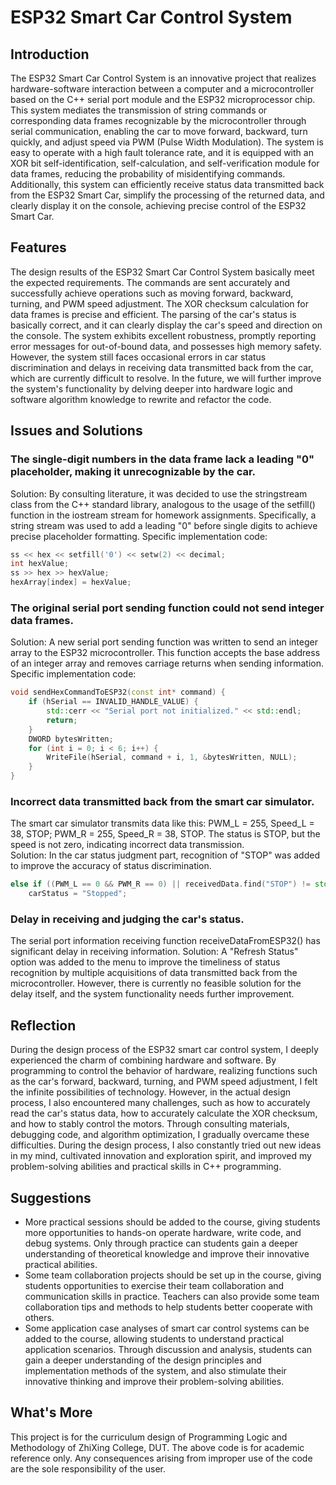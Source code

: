# ESP32 Smart Car Control System
## Introduction
The ESP32 Smart Car Control System is an innovative project that realizes hardware-software interaction between a computer and a microcontroller based on the C++ serial port module and the ESP32 microprocessor chip. This system mediates the transmission of string commands or corresponding data frames recognizable by the microcontroller through serial communication, enabling the car to move forward, backward, turn quickly, and adjust speed via PWM (Pulse Width Modulation). The system is easy to operate with a high fault tolerance rate, and it is equipped with an XOR bit self-identification, self-calculation, and self-verification module for data frames, reducing the probability of misidentifying commands. Additionally, this system can efficiently receive status data transmitted back from the ESP32 Smart Car, simplify the processing of the returned data, and clearly display it on the console, achieving precise control of the ESP32 Smart Car.  
## Features 
The design results of the ESP32 Smart Car Control System basically meet the expected requirements. The commands are sent accurately and successfully achieve operations such as moving forward, backward, turning, and PWM speed adjustment. The XOR checksum calculation for data frames is precise and efficient. The parsing of the car's status is basically correct, and it can clearly display the car's speed and direction on the console. The system exhibits excellent robustness, promptly reporting error messages for out-of-bound data, and possesses high memory safety. However, the system still faces occasional errors in car status discrimination and delays in receiving data transmitted back from the car, which are currently difficult to resolve. In the future, we will further improve the system's functionality by delving deeper into hardware logic and software algorithm knowledge to rewrite and refactor the code.

## Issues and Solutions
### The single-digit numbers in the data frame lack a leading "0" placeholder, making it unrecognizable by the car.
   Solution: By consulting literature, it was decided to use the stringstream class from the C++ standard library, analogous to the usage of the setfill() function in the iostream stream for homework assignments. Specifically, a string stream was used to add a leading "0" before single digits to achieve precise placeholder formatting.
   Specific implementation code:
   ```cpp
   ss << hex << setfill('0') << setw(2) << decimal;
   int hexValue;
   ss >> hex >> hexValue;
   hexArray[index] = hexValue;
   ```

### The original serial port sending function could not send integer data frames.
   Solution: A new serial port sending function was written to send an integer array to the ESP32 microcontroller. This function accepts the base address of an integer array and removes carriage returns when sending information.
   Specific implementation code:
   ```cpp
   void sendHexCommandToESP32(const int* command) {
       if (hSerial == INVALID_HANDLE_VALUE) {
           std::cerr << "Serial port not initialized." << std::endl;
           return;
       }
       DWORD bytesWritten;
       for (int i = 0; i < 6; i++) {
           WriteFile(hSerial, command + i, 1, &bytesWritten, NULL);
       }
   }
   ```

### Incorrect data transmitted back from the smart car simulator.
The smart car simulator transmits data like this: PWM_L = 255, Speed_L = 38, STOP; PWM_R = 255, Speed_R = 38, STOP. The status is STOP, but the speed is not zero, indicating incorrect data transmission.  
Solution: In the car status judgment part, recognition of "STOP" was added to improve the accuracy of status discrimination.  
   ```cpp
   else if ((PWM_L == 0 && PWM_R == 0) || receivedData.find("STOP") != std::string::npos)
       carStatus = "Stopped";
   ```

### Delay in receiving and judging the car's status.
   The serial port information receiving function receiveDataFromESP32() has significant delay in receiving information.
   Solution: A "Refresh Status" option was added to the menu to improve the timeliness of status recognition by multiple acquisitions of data transmitted back from the microcontroller. However, there is currently no feasible solution for the delay itself, and the system functionality needs further improvement.


## Reflection
During the design process of the ESP32 smart car control system, I deeply experienced the charm of combining hardware and software. By programming to control the behavior of hardware, realizing functions such as the car's forward, backward, turning, and PWM speed adjustment, I felt the infinite possibilities of technology. However, in the actual design process, I also encountered many challenges, such as how to accurately read the car's status data, how to accurately calculate the XOR checksum, and how to stably control the motors. Through consulting materials, debugging code, and algorithm optimization, I gradually overcame these difficulties. During the design process, I also constantly tried out new ideas in my mind, cultivated innovation and exploration spirit, and improved my problem-solving abilities and practical skills in C++ programming.

## Suggestions
 - More practical sessions should be added to the course, giving students more opportunities to hands-on operate hardware, write code, and debug systems. Only through practice can students gain a deeper understanding of theoretical knowledge and improve their innovative practical abilities.
 -  Some team collaboration projects should be set up in the course, giving students opportunities to exercise their team collaboration and communication skills in practice. Teachers can also provide some team collaboration tips and methods to help students better cooperate with others.
 - Some application case analyses of smart car control systems can be added to the course, allowing students to understand practical application scenarios. Through discussion and analysis, students can gain a deeper understanding of the design principles and implementation methods of the system, and also stimulate their innovative thinking and improve their problem-solving abilities.
## What's More
This project is for the curriculum design of Programming Logic and Methodology of ZhiXing College, DUT.
The above code is for academic reference only. Any consequences arising from improper use of the code are the sole responsibility of the user.
